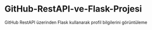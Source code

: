 # GitHub-RestAPI-ve-Flask-Projesi
GitHub RestAPI üzerinden Flask kullanarak profil bilgilerini görüntüleme
